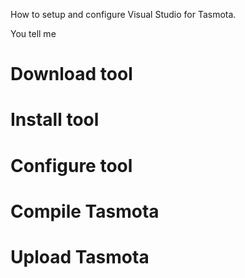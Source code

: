 How to setup and configure Visual Studio for Tasmota.

You tell me

# Download tool


# Install tool


# Configure tool


# Compile Tasmota


# Upload Tasmota